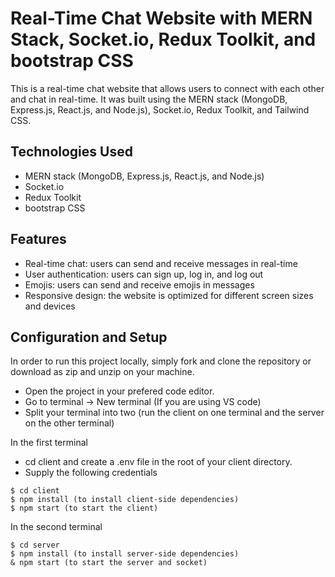 # Real-Time Chat Website with MERN Stack, Socket.io, Redux Toolkit, and bootstrap CSS

This is a real-time chat website that allows users to connect with each other and chat in real-time. It was built using the MERN stack (MongoDB, Express.js, React.js, and Node.js), Socket.io, Redux Toolkit, and Tailwind CSS. 

## Technologies Used

- MERN stack (MongoDB, Express.js, React.js, and Node.js)
- Socket.io
- Redux Toolkit
- bootstrap CSS

## Features

- Real-time chat: users can send and receive messages in real-time
- User authentication: users can sign up, log in, and log out
- Emojis: users can send and receive emojis in messages
- Responsive design: the website is optimized for different screen sizes and devices

## Configuration and Setup
In order to run this project locally, simply fork and clone the repository or download as zip and unzip on your machine.

- Open the project in your prefered code editor.
- Go to terminal -> New terminal (If you are using VS code)
- Split your terminal into two (run the client on one terminal and the server on the other terminal)

In the first terminal
- cd client and create a .env file in the root of your client directory.
- Supply the following credentials


```
$ cd client
$ npm install (to install client-side dependencies)
$ npm start (to start the client)
```
In the second terminal

```
$ cd server
$ npm install (to install server-side dependencies)
& npm start (to start the server and socket)
```




